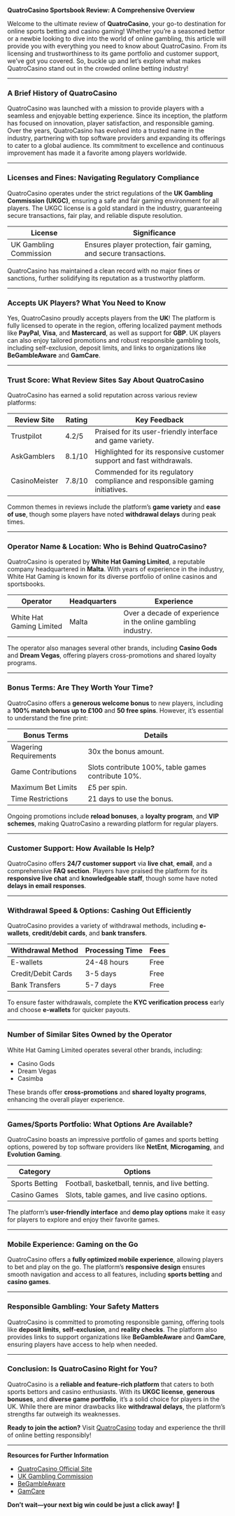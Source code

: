**QuatroCasino Sportsbook Review: A Comprehensive Overview**  

Welcome to the ultimate review of **QuatroCasino**, your go-to destination for online sports betting and casino gaming! Whether you’re a seasoned bettor or a newbie looking to dive into the world of online gambling, this article will provide you with everything you need to know about QuatroCasino. From its licensing and trustworthiness to its game portfolio and customer support, we’ve got you covered. So, buckle up and let’s explore what makes QuatroCasino stand out in the crowded online betting industry!  

---

### **A Brief History of QuatroCasino**  
QuatroCasino was launched with a mission to provide players with a seamless and enjoyable betting experience. Since its inception, the platform has focused on innovation, player satisfaction, and responsible gaming. Over the years, QuatroCasino has evolved into a trusted name in the industry, partnering with top software providers and expanding its offerings to cater to a global audience. Its commitment to excellence and continuous improvement has made it a favorite among players worldwide.  

---

### **Licenses and Fines: Navigating Regulatory Compliance**  
QuatroCasino operates under the strict regulations of the **UK Gambling Commission (UKGC)**, ensuring a safe and fair gaming environment for all players. The UKGC license is a gold standard in the industry, guaranteeing secure transactions, fair play, and reliable dispute resolution.  

| **License**          | **Significance**                                                                 |
|-----------------------|---------------------------------------------------------------------------------|
| UK Gambling Commission| Ensures player protection, fair gaming, and secure transactions.                |

QuatroCasino has maintained a clean record with no major fines or sanctions, further solidifying its reputation as a trustworthy platform.  

---

### **Accepts UK Players? What You Need to Know**  
Yes, QuatroCasino proudly accepts players from the **UK**! The platform is fully licensed to operate in the region, offering localized payment methods like **PayPal**, **Visa**, and **Mastercard**, as well as support for **GBP**. UK players can also enjoy tailored promotions and robust responsible gambling tools, including self-exclusion, deposit limits, and links to organizations like **BeGambleAware** and **GamCare**.  

---

### **Trust Score: What Review Sites Say About QuatroCasino**  
QuatroCasino has earned a solid reputation across various review platforms:  

| **Review Site**       | **Rating** | **Key Feedback**                                                                 |
|------------------------|------------|---------------------------------------------------------------------------------|
| Trustpilot            | 4.2/5      | Praised for its user-friendly interface and game variety.                       |
| AskGamblers           | 8.1/10     | Highlighted for its responsive customer support and fast withdrawals.           |
| CasinoMeister         | 7.8/10     | Commended for its regulatory compliance and responsible gaming initiatives.     |

Common themes in reviews include the platform’s **game variety** and **ease of use**, though some players have noted **withdrawal delays** during peak times.  

---

### **Operator Name & Location: Who is Behind QuatroCasino?**  
QuatroCasino is operated by **White Hat Gaming Limited**, a reputable company headquartered in **Malta**. With years of experience in the industry, White Hat Gaming is known for its diverse portfolio of online casinos and sportsbooks.  

| **Operator**          | **Headquarters** | **Experience**                                                                 |
|------------------------|------------------|--------------------------------------------------------------------------------|
| White Hat Gaming Limited | Malta           | Over a decade of experience in the online gambling industry.                   |

The operator also manages several other brands, including **Casino Gods** and **Dream Vegas**, offering players cross-promotions and shared loyalty programs.  

---

### **Bonus Terms: Are They Worth Your Time?**  
QuatroCasino offers a **generous welcome bonus** to new players, including a **100% match bonus up to £100** and **50 free spins**. However, it’s essential to understand the fine print:  

| **Bonus Terms**       | **Details**                                                                 |
|------------------------|-----------------------------------------------------------------------------|
| Wagering Requirements | 30x the bonus amount.                                                      |
| Game Contributions    | Slots contribute 100%, table games contribute 10%.                         |
| Maximum Bet Limits    | £5 per spin.                                                               |
| Time Restrictions     | 21 days to use the bonus.                                                  |

Ongoing promotions include **reload bonuses**, a **loyalty program**, and **VIP schemes**, making QuatroCasino a rewarding platform for regular players.  

---

### **Customer Support: How Available Is Help?**  
QuatroCasino offers **24/7 customer support** via **live chat**, **email**, and a comprehensive **FAQ section**. Players have praised the platform for its **responsive live chat** and **knowledgeable staff**, though some have noted **delays in email responses**.  

---

### **Withdrawal Speed & Options: Cashing Out Efficiently**  
QuatroCasino provides a variety of withdrawal methods, including **e-wallets**, **credit/debit cards**, and **bank transfers**.  

| **Withdrawal Method** | **Processing Time** | **Fees**                                                                 |
|------------------------|---------------------|--------------------------------------------------------------------------|
| E-wallets             | 24-48 hours         | Free                                                                    |
| Credit/Debit Cards    | 3-5 days            | Free                                                                    |
| Bank Transfers        | 5-7 days            | Free                                                                    |

To ensure faster withdrawals, complete the **KYC verification process** early and choose **e-wallets** for quicker payouts.  

---

### **Number of Similar Sites Owned by the Operator**  
White Hat Gaming Limited operates several other brands, including:  
- Casino Gods  
- Dream Vegas  
- Casimba  

These brands offer **cross-promotions** and **shared loyalty programs**, enhancing the overall player experience.  

---

### **Games/Sports Portfolio: What Options Are Available?**  
QuatroCasino boasts an impressive portfolio of games and sports betting options, powered by top software providers like **NetEnt**, **Microgaming**, and **Evolution Gaming**.  

| **Category**          | **Options**                                                                 |
|------------------------|-----------------------------------------------------------------------------|
| Sports Betting        | Football, basketball, tennis, and live betting.                            |
| Casino Games          | Slots, table games, and live casino options.                               |

The platform’s **user-friendly interface** and **demo play options** make it easy for players to explore and enjoy their favorite games.  

---

### **Mobile Experience: Gaming on the Go**  
QuatroCasino offers a **fully optimized mobile experience**, allowing players to bet and play on the go. The platform’s **responsive design** ensures smooth navigation and access to all features, including **sports betting** and **casino games**.  

---

### **Responsible Gambling: Your Safety Matters**  
QuatroCasino is committed to promoting responsible gaming, offering tools like **deposit limits**, **self-exclusion**, and **reality checks**. The platform also provides links to support organizations like **BeGambleAware** and **GamCare**, ensuring players have access to help when needed.  

---

### **Conclusion: Is QuatroCasino Right for You?**  
QuatroCasino is a **reliable and feature-rich platform** that caters to both sports bettors and casino enthusiasts. With its **UKGC license**, **generous bonuses**, and **diverse game portfolio**, it’s a solid choice for players in the UK. While there are minor drawbacks like **withdrawal delays**, the platform’s strengths far outweigh its weaknesses.  

**Ready to join the action?** Visit [QuatroCasino](https://www.quatrocasino.co.uk) today and experience the thrill of online betting responsibly!  

---

**Resources for Further Information**  
- [QuatroCasino Official Site](https://www.quatrocasino.co.uk)  
- [UK Gambling Commission](https://www.gamblingcommission.gov.uk)  
- [BeGambleAware](https://www.begambleaware.org)  
- [GamCare](https://www.gamcare.org.uk)  

**Don’t wait—your next big win could be just a click away!** 🚀
